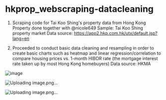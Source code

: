 # hkprop_webscraping-datacleaning
1. Scraping code for Tai Koo Shing's property data from Hong Kong Property done together with @nicole649
Sample: Tai Koo Shing property market
Data source: https://app2.hkp.com.hk/utx/default.jsp?lang=en

2. Proceeded to conduct basic data cleaning and resampling in order to create basic charts such as heatmap and linear regression/correlation to compare housing prices
vs. 1-month HIBOR rate (the mortgage interest rate taken up by most Hong Kong homebuyers) Data source: HKMA

![image](https://user-images.githubusercont![image](https://user-images.githubusercontent.com/88300732/131977884-088d65d0-3fe3-49cb-9179-b0b3aba2c81f.png)ent.com/88300732/131977392-c4bd1478-ba8a-4ec7-9ce5-baf7f8e7ad33.png)

![Uploading image.png…]()

![Uploading image.png…]()
